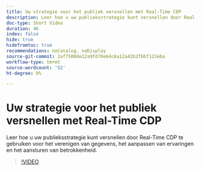 ```yaml
---
title: Uw strategie voor het publiek versnellen met Real-Time CDP
description: Leer hoe u uw publieksstrategie kunt versnellen door Real-Time CDP te gebruiken voor het verenigen van gegevens, het aanpassen van ervaringen en het aansturen van betrokkenheid.
doc-type: Short Video
duration: 46
index: false
hide: true
hidefromtoc: true
recommendations: noCatalog, noDisplay
source-git-commit: 2af7500de12a9fd78e64c6a12a42b2fbbf121eba
workflow-type: tm+mt
source-wordcount: '52'
ht-degree: 0%

---
```



# Uw strategie voor het publiek versnellen met Real-Time CDP

Leer hoe u uw publieksstrategie kunt versnellen door Real-Time CDP te gebruiken voor het verenigen van gegevens, het aanpassen van ervaringen en het aansturen van betrokkenheid.

<!-- 62_S508_3442517_45_accelerating-your-audience-strategy-with-realtime-cdp -->
>[!VIDEO](https://video.tv.adobe.com/v/3458220/?learn=on&enablevpops=true)
